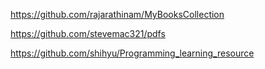
https://github.com/rajarathinam/MyBooksCollection

https://github.com/stevemac321/pdfs

https://github.com/shihyu/Programming_learning_resource

